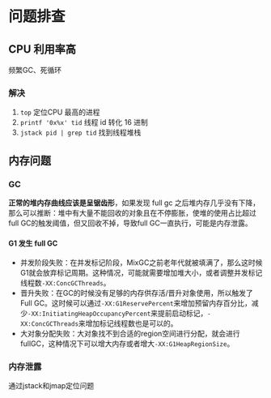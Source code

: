 # 问题排查

## CPU 利用率高

频繁GC、死循环

### 解决

1. `top` 定位CPU 最高的进程
2. `printf '0x%x' tid` 线程 id 转化 16 进制
3. `jstack pid | grep tid` 找到线程堆栈

## 内存问题

### GC

**正常的堆内存曲线应该是呈锯齿形**，如果发现 full gc 之后堆内存几乎没有下降，那么可以推断：堆中有大量不能回收的对象且在不停膨胀，使堆的使用占比超过full GC的触发阈值，但又回收不掉，导致full GC一直执行，可能是内存泄露。

####  G1 发生 full GC

- 并发阶段失败：在并发标记阶段，MixGC之前老年代就被填满了，那么这时候G1就会放弃标记周期。这种情况，可能就需要增加堆大小，或者调整并发标记线程数`-XX:ConcGCThreads`。
- 晋升失败：在GC的时候没有足够的内存供存活/晋升对象使用，所以触发了Full GC。这时候可以通过`-XX:G1ReservePercent`来增加预留内存百分比，减少`-XX:InitiatingHeapOccupancyPercent`来提前启动标记，`-XX:ConcGCThreads`来增加标记线程数也是可以的。
- 大对象分配失败：大对象找不到合适的region空间进行分配，就会进行fullGC，这种情况下可以增大内存或者增大`-XX:G1HeapRegionSize`。

### 内存泄露

通过jstack和jmap定位问题